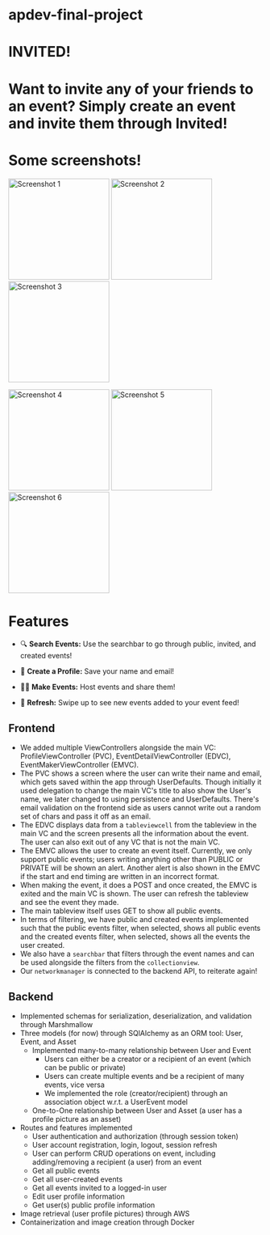 # apdev-final-project

# INVITED!

# Want to invite any of your friends to an event? Simply create an event and invite them through Invited!

# Some screenshots!

<img src="https://user-images.githubusercontent.com/106412989/236647437-377d46dd-e128-4037-a55c-9ffb1bb8b293.png" alt="Screenshot 1" width="200" /> <img src="https://user-images.githubusercontent.com/106412989/236647439-0ae20d7b-e13b-440f-ae1d-26b5e1a3ac34.png" alt="Screenshot 2" width="200" /> <img src="https://user-images.githubusercontent.com/106412989/236647441-0b69781d-0c79-4254-8fa5-6d05df576bf8.png" alt="Screenshot 3" width="200" />


<img src="https://user-images.githubusercontent.com/106412989/236647444-96cb2a0f-97b6-41a8-90d8-baf20d008310.png" alt="Screenshot 4" width="200" /> <img src="https://user-images.githubusercontent.com/106412989/236647445-35ca9978-f2d1-4b13-91e0-d457f1a3e4a2.png" alt="Screenshot 5" width="200" /> <img src="https://user-images.githubusercontent.com/106412989/236647932-2187b765-8094-4c03-9d2f-59334e9ed1b0.png" alt="Screenshot 6" width="200" />

# Features

- :mag: **Search Events:** Use the searchbar to go through public, invited, and created events!

- :bust_in_silhouette: **Create a Profile:** Save your name and email!

- :tada::busts_in_silhouette: **Make Events:** Host events and share them!

- :arrows_counterclockwise: **Refresh:** Swipe up to see new events added to your event feed! 

## Frontend

- We added multiple ViewControllers alongside the main VC: ProfileViewController (PVC), EventDetailViewController (EDVC), EventMakerViewController (EMVC). 
- The PVC shows a screen where the user can write their name and email, which gets saved within the app through UserDefaults. Though initially it used delegation to change the main VC's title to also show the User's name, we later changed to using persistence and UserDefaults. There's email validation on the frontend side as users cannot write out a random set of chars and pass it off as an email. 
- The EDVC displays data from a `tableviewcell` from the tableview in the main VC and the screen presents all the information about the event. The user can also exit out of any VC that is not the main VC. 
- The EMVC allows the user to create an event itself. Currently, we only support public events; users writing anything other than PUBLIC or PRIVATE will be shown an alert. Another alert is also shown in the EMVC if the start and end timing are written in an incorrect format. 
- When making the event, it does a POST and once created, the EMVC is exited and the main VC is shown. The user can refresh the tableview and see the event they made. 
- The main tableview itself uses GET to show all public events. 
- In terms of filtering, we have public and created events implemented such that the public events filter, when selected, shows all public events and the created events filter, when selected, shows all the events the user created. 
- We also have a `searchbar` that filters through the event names and can be used alongside the filters from the `collectionview`. 
- Our `networkmanager` is connected to the backend API, to reiterate again!

## Backend
- Implemented schemas for serialization, deserialization, and validation through Marshmallow
- Three models (for now) through SQlAlchemy as an ORM tool: User, Event, and Asset
  - Implemented many-to-many relationship between User and Event
    - Users can either be a creator or a recipient of an event (which can be public or private)
    - Users can create multiple events and be a recipient of many events, vice versa
    - We implemented the role (creator/recipient) through an association object w.r.t. a UserEvent model
  - One-to-One relationship between User and Asset (a user has a profile picture as an asset)
- Routes and features implemented
  - User authentication and authorization (through session token)
  - User account registration, login, logout, session refresh
  - User can perform CRUD operations on event, including adding/removing a recipient (a user) from an event
  - Get all public events
  - Get all user-created events
  - Get all events invited to a logged-in user
  - Edit user profile information
  - Get user(s) public profile information
- Image retrieval (user profile pictures) through AWS
- Containerization and image creation through Docker
